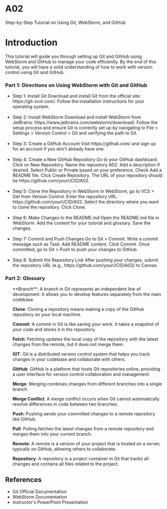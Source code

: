 # A02
Step-by-Step Tutorial on Using Git, WebStorm, and GitHub

<h1>Introduction</h1>

This tutorial will guide you through setting up Git and GitHub using WebStorm and GitHub to manage your code efficiently. By the end of this tutorial, you will have a solid understanding of how to work with version control using Git and GitHub.

<h3>Part 1: Directions on Using WebStorm with Git and GitHub</h3>
<ul>
<li>Step 1: Install Git
Download and install Git from the official site: https://git-scm.com/.
Follow the installation instructions for your operating system.
</li>
<br>
<li>Step 2: Install WebStorm
Download and install WebStorm from JetBrains: https://www.jetbrains.com/webstorm/download/.
Follow the setup process and ensure Git is correctly set up by navigating to File > Settings > Version Control > Git and verifying the path to Git.
</li>
<br>
<li>Step 3: Create a GitHub Account
Visit https://github.com/ and sign up for an account if you don't already have one.
</li>
<br>
<li>Step 4: Create a New GitHub Repository
Go to your GitHub dashboard.
Click on New Repository.
Name the repository A02.
Add a description if desired.
Select Public or Private based on your preference.
Check Add a README file.
Click Create Repository.
The URL of your repository should be https://github.com/yourUCID/A02.
</li>
<br>
<li>Step 5: Clone the Repository in WebStorm
In WebStorm, go to VCS > Get from Version Control.
Enter the repository URL: https://github.com/yourUCID/A02.
Select the directory where you want to clone the repository.
Click Clone.
</li>
<br>
<li>Step 6: Make Changes to the README.md
Open the README.md file in WebStorm.
Add the content for your tutorial and glossary.
Save the changes.
</li>
<br>
<li>Step 7: Commit and Push Changes
Go to Git > Commit.
Write a commit message such as Task: Add README content.
Click Commit.
Once committed, go to Git > Push to push your changes to GitHub.
</li>
<br>
<li>Step 8: Submit the Repository Link
After pushing your changes, submit the repository URL (e.g., https://github.com/yourUCID/A02) to Canvas.
</li>
</ul>

<h3>Part 2: Glossary</h3>
<ul>
**Branch**: A branch in Git represents an independent line of development. It allows you to develop features separately from the main codebase.

**Clone**: Cloning a repository means making a copy of the GitHub repository on your local machine.

**Commit**: A commit in Git is like saving your work. It takes a snapshot of your code and stores it in the repository.

**Fetch**: Fetching updates the local copy of the repository with the latest changes from the remote, but it does not merge them.

**GIT**: Git is a distributed version control system that helps you track changes in your codebase and collaborate with others.

**GitHub**: GitHub is a platform that hosts Git repositories online, providing a user interface for version control collaboration and management.

**Merge**: Merging combines changes from different branches into a single branch.

**Merge Conflict**: A merge conflict occurs when Git cannot automatically resolve differences in code between two branches.

**Push**: Pushing sends your committed changes to a remote repository like GitHub.

**Pull**: Pulling fetches the latest changes from a remote repository and merges them into your current branch.

**Remote**: A remote is a version of your project that is hosted on a server, typically on GitHub, allowing others to collaborate.

**Repository**: A repository is a project container in Git that tracks all changes and contains all files related to the project.
</ul>

<h2>References</h2>
<ul>
<li>Git Official Documentation</li>
<li>WebStorm Documentation</li>
<li>Instructor's PowerPoint Presentation</li>
</ul>
